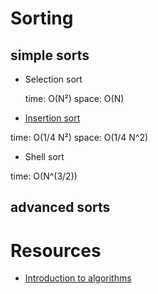 # Sorting
## simple sorts
* Selection sort

  time: O(N²)
  space: O(N)

* [Insertion sort](https://www.coursera.org/learn/algorithms-part1/lecture/1hYlN/insertion-sort) 

 time: O(1/4 N²)
 space: O(1/4 N^2)

* Shell sort

 time: O(N^(3/2))
 
## advanced sorts
 
 
# Resources

* [Introduction to algorithms](https://www.coursera.org/learn/introduction-to-algorithms/home/info)
